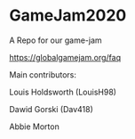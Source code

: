 # GameJam2020
A Repo for our game-jam

https://globalgamejam.org/faq
 

Main contributors: 

Louis Holdsworth (LouisH98)

Dawid Gorski (Dav418)

Abbie Morton
